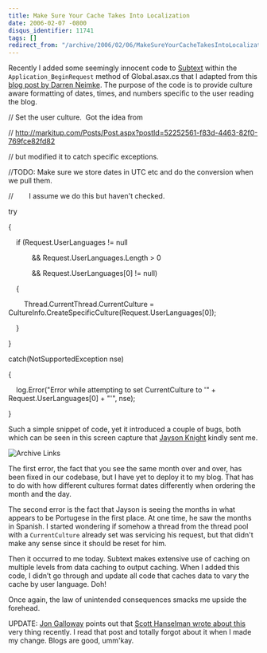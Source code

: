 ```yaml
---
title: Make Sure Your Cache Takes Into Localization
date: 2006-02-07 -0800
disqus_identifier: 11741
tags: []
redirect_from: "/archive/2006/02/06/MakeSureYourCacheTakesIntoLocalization.aspx/"
---
```


Recently I added some seemingly innocent code to
[Subtext](http://subtextproject.com/ "Subtext Project Website") within
the `Application_BeginRequest` method of Global.asax.cs that I adapted
from this [blog post by Darren
Neimke](http://markitup.com/Posts/Post.aspx?postId=52252561-f83d-4463-82f0-769fce82fd82 "Displaying dates and times in a local users time zone").
The purpose of the code is to provide culture aware formatting of dates,
times, and numbers specific to the user reading the blog.

// Set the user culture.  Got the idea from

//
http://markitup.com/Posts/Post.aspx?postId=52252561-f83d-4463-82f0-769fce82fd82

// but modified it to catch specific exceptions.

//TODO: Make sure we store dates in UTC etc and do the conversion when
we pull them.

//        I assume we do this but haven't checked.

try

{

    if (Request.UserLanguages != null

            && Request.UserLanguages.Length \> 0

            && Request.UserLanguages[0] != null)

    {

        Thread.CurrentThread.CurrentCulture =
CultureInfo.CreateSpecificCulture(Request.UserLanguages[0]);

    }

}

catch(NotSupportedException nse)

{

    log.Error("Error while attempting to set CurrentCulture to '" +
Request.UserLanguages[0] + "'", nse);

}

Such a simple snippet of code, yet it introduced a couple of bugs, both
which can be seen in this screen capture that [Jayson
Knight](http://jaysonknight.com/blog/ "Jayson Knight's Blog") kindly
sent me.

![Archive Links](https://haacked.com/images/AchiveLinksCapture.Jpg)

The first error, the fact that you see the same month over and over, has
been fixed in our codebase, but I have yet to deploy it to my blog. That
has to do with how different cultures format dates differently when
ordering the month and the day.

The second error is the fact that Jayson is seeing the months in what
appears to be Portugese in the first place. At one time, he saw the
months in Spanish. I started wondering if somehow a thread from the
thread pool with a `CurrentCulture` already set was servicing his
request, but that didn't make any sense since it should be reset for
him.

Then it occurred to me today. Subtext makes extensive use of caching on
multiple levels from data caching to output caching. When I added this
code, I didn’t go through and update all code that caches data to vary
the cache by user language. Doh!

Once again, the law of unintended consequences smacks me upside the
forehead.

UPDATE: [Jon
Galloway](http://weblogs.asp.net/jgalloway/ "Jon Galloway's Blog")
points out that [Scott Hanselman wrote about
this](http://www.hanselman.com/blog/CachingInASPNETVaryByParamMayNeedVaryByHeader.aspx "Cache Vary by param")
very thing recently. I read that post and totally forgot about it when I
made my change. Blogs are good, umm'kay.

